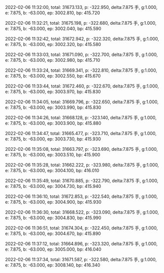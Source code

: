 2022-02-06 11:32:00, total: 31673.133, p: -322.950, delta:7.875 手, g:1.000, e: 7.875, b: -63.000, ep: 3002.810, bp: 415.720

2022-02-06 11:32:21, total: 31675.198, p: -322.680, delta:7.875 手, g:1.000, e: 7.875, b: -63.000, ep: 3002.040, bp: 415.590

2022-02-06 11:32:42, total: 31672.942, p: -322.320, delta:7.875 手, g:1.000, e: 7.875, b: -63.000, ep: 3002.320, bp: 415.580

2022-02-06 11:33:03, total: 31671.090, p: -322.700, delta:7.875 手, g:1.000, e: 7.875, b: -63.000, ep: 3002.980, bp: 415.710

2022-02-06 11:33:24, total: 31669.341, p: -322.810, delta:7.875 手, g:1.000, e: 7.875, b: -63.000, ep: 3002.550, bp: 415.670

2022-02-06 11:33:44, total: 31672.460, p: -322.670, delta:7.875 手, g:1.000, e: 7.875, b: -63.000, ep: 3003.970, bp: 415.830

2022-02-06 11:34:05, total: 31669.796, p: -322.650, delta:7.875 手, g:1.000, e: 7.875, b: -63.000, ep: 3003.990, bp: 415.830

2022-02-06 11:34:26, total: 31668.128, p: -323.140, delta:7.875 手, g:1.000, e: 7.875, b: -63.000, ep: 3003.900, bp: 415.880

2022-02-06 11:34:47, total: 31665.477, p: -323.710, delta:7.875 手, g:1.000, e: 7.875, b: -63.000, ep: 3003.730, bp: 415.930

2022-02-06 11:35:08, total: 31663.797, p: -323.690, delta:7.875 手, g:1.000, e: 7.875, b: -63.000, ep: 3003.510, bp: 415.900

2022-02-06 11:35:28, total: 31662.222, p: -323.980, delta:7.875 手, g:1.000, e: 7.875, b: -63.000, ep: 3004.100, bp: 416.010

2022-02-06 11:35:49, total: 31670.885, p: -322.790, delta:7.875 手, g:1.000, e: 7.875, b: -63.000, ep: 3004.730, bp: 415.940

2022-02-06 11:36:10, total: 31672.853, p: -322.540, delta:7.875 手, g:1.000, e: 7.875, b: -63.000, ep: 3004.900, bp: 415.930

2022-02-06 11:36:30, total: 31668.522, p: -323.090, delta:7.875 手, g:1.000, e: 7.875, b: -63.000, ep: 3004.830, bp: 415.990

2022-02-06 11:36:51, total: 31674.304, p: -322.450, delta:7.875 手, g:1.000, e: 7.875, b: -63.000, ep: 3004.670, bp: 415.890

2022-02-06 11:37:12, total: 31664.896, p: -323.320, delta:7.875 手, g:1.000, e: 7.875, b: -63.000, ep: 3005.000, bp: 416.040

2022-02-06 11:37:34, total: 31671.587, p: -322.580, delta:7.875 手, g:1.000, e: 7.875, b: -63.000, ep: 3008.140, bp: 416.340